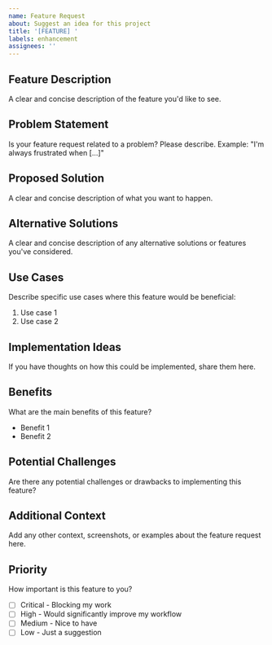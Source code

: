 ```yaml
---
name: Feature Request
about: Suggest an idea for this project
title: '[FEATURE] '
labels: enhancement
assignees: ''
---
```


## Feature Description
A clear and concise description of the feature you'd like to see.

## Problem Statement
Is your feature request related to a problem? Please describe.
Example: "I'm always frustrated when [...]"

## Proposed Solution
A clear and concise description of what you want to happen.

## Alternative Solutions
A clear and concise description of any alternative solutions or features you've considered.

## Use Cases
Describe specific use cases where this feature would be beneficial:
1. Use case 1
2. Use case 2

## Implementation Ideas
If you have thoughts on how this could be implemented, share them here.

## Benefits
What are the main benefits of this feature?
- Benefit 1
- Benefit 2

## Potential Challenges
Are there any potential challenges or drawbacks to implementing this feature?

## Additional Context
Add any other context, screenshots, or examples about the feature request here.

## Priority
How important is this feature to you?
- [ ] Critical - Blocking my work
- [ ] High - Would significantly improve my workflow
- [ ] Medium - Nice to have
- [ ] Low - Just a suggestion
